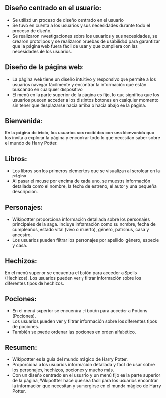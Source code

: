 ## Diseño centrado en el usuario:

- Se utilizó un proceso de diseño centrado en el usuario.
- Se tuvo en cuenta a los usuarios y sus necesidades durante todo el proceso de diseño.
- Se realizaron investigaciones sobre los usuarios y sus necesidades, se crearon prototipos y se realizaron pruebas de usabilidad para garantizar que la página web fuera fácil de usar y que cumpliera con las necesidades de los usuarios.

## Diseño de la página web:

- La página web tiene un diseño intuitivo y responsivo que permite a los usuarios navegar fácilmente y encontrar la información que están buscando en cualquier dispositivo.
- El menú en la parte superior de la página es fijo, lo que significa que los usuarios pueden acceder a los distintos botones en cualquier momento sin tener que desplazarse hacia arriba o hacia abajo en la página.

## Bienvenida:

En la página de inicio, los usuarios son recibidos con una bienvenida que los invita a explorar la página y encontrar todo lo que necesitan saber sobre el mundo de Harry Potter.

## Libros:

- Los libros son los primeros elementos que se visualizan al scrolear en la página.
- Al pasar el mouse por encima de cada uno, se muestra información detallada como el nombre, la fecha de estreno, el autor y una pequeña descripción.

## Personajes:

- Wikipottter proporciona información detallada sobre los personajes principales de la saga.
Incluye información como su nombre, fecha de cumpleaños, estado vital (vivo o muerto), género, patronus, casa y ancestro.
- Los usuarios pueden filtrar los personajes por apellido, género, especie y casa.

## Hechizos:

En el menú superior se encuentra el botón para acceder a Spells (Hechizos).
Los usuarios pueden ver y filtrar información sobre los diferentes tipos de hechizos.

## Pociones:

- En el menú superior se encuentra el botón para acceder a Potions (Pociones).
- Los usuarios pueden ver y filtrar información sobre los diferentes tipos de pociones.
- También se puede ordenar las pociones en orden alfabético.

## Resumen:

- Wikipottter es la guía del mundo mágico de Harry Potter.
- Proporciona a los usuarios información detallada y fácil de usar sobre los personajes, hechizos, pociones y mucho más.
- Con un diseño centrado en el usuario y un menú fijo en la parte superior de la página, Wikipottter hace que sea fácil para los usuarios encontrar la información que necesitan y sumergirse en el mundo mágico de Harry Potter.